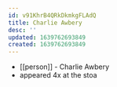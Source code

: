 ```yaml
---
id: v91KhrB4QRkDkmkgFLAdQ
title: Charlie Awbery
desc: ''
updated: 1639762693849
created: 1639762693849
---
```



- [[person]] - Charlie Awbery
- appeared 4x at the stoa
